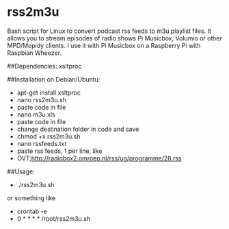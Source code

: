 # rss2m3u
Bash script for Linux to convert podcast rss feeds to m3u playlist files. It allows you to stream episodes of radio shows Pi Musicbox, Volumio or other MPD/Mopidy clients. I use it with Pi Musicbox on a Raspberry Pi with Raspbian Wheezer.

##Dependencies:
xsltproc

##Installation on Debian/Ubuntu:
- apt-get install xsltproc
- nano rss2m3u.sh
- paste code in file
- nano m3u.xls
- paste code in file
- change destination folder in code and save
- chmod +x rss2m3u.sh
- nano rssfeeds.txt
- paste rss feeds, 1 per line, like 
- OVT;http://radiobox2.omroep.nl/rss/ug/programme/28.rss
  
##Usage:
- ./rss2m3u.sh

or something like

- crontab -e
- 0 * * * * /root/rss2m3u.sh
  

